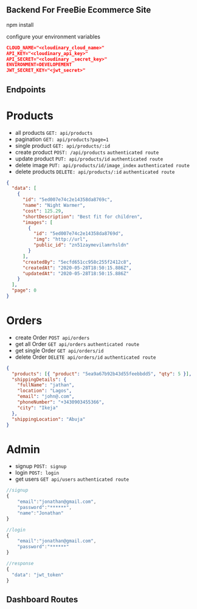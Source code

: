 ## Backend For FreeBie Ecommerce Site

npm install

configure your environment variables
```json
CLOUD_NAME="<cloudinary_cloud_name>"
API_KEY="<cloudinary_api_key>"
API_SECRET="<cloudinary _secret_key>"
ENVIRONMENT=DEVELOPEMENT
JWT_SECRET_KEY="<jwt_secret>"
```

## Endpoints

# Products

- all products `GET: api/products`
- pagination `GET: api/products?page=1`
- single product `GET: api/products/:id`
- create product `POST: /api/products` `authenticated route`
- update product `PUT: api/products/id` `authenticated route`
- delete image `PUT: api/products/id/image_index` `authenticated route`
- delete products 	`DELETE: api/products/:id` `authenticated route`



```json
{
  "data": [
    {
      "id": "5ed007e74c2e14358da8769c",
      "name": "Night Warmer",
      "cost": 125.29,
      "shortDescription": "Best fit for children",
      "images": [
        {
          "id": "5ed007e74c2e14358da8769d",
          "img": "http://url",
          "public_id": "zn51zaymevilamrhsldn"
        }
      ],
      "createdBy": "5ecfd651cc958c255f2412c8",
      "createdAt": "2020-05-28T18:50:15.886Z",
      "updatedAt": "2020-05-28T18:50:15.886Z"
    }
  ],
  "page": 0
}
```

# Orders

- create Order `POST api/orders`
- get all Order `GET api/orders` `authenticated route`
- get single Order `GET api/orders/id`
- delete Order `DELETE api/orders/id` `authenticated route`

```json
{
  "products": [{ "product": "5ea9a67b92b43d55feebbdd5", "qty": 5 }],
  "shippingDetails": {
    "fullName": "jathan",
    "location": "Lagos",
    "email": "john@.com",
    "phoneNumber": "+3430903455366",
    "city": "Ikeja"
  },
  "shippingLocation": "Abuja"
}
```

# Admin
- signup `POST: signup`
- login `POST: login`
- get users `GET api/users` `authenticated route`

```js
//signup
{
	"email":"jonathan@gmail.com",
	"password":"******",
	"name":"Jonathan"
}
```

```js
//login
{
	"email":"jonathan@gmail.com",
	"password":"******"
}
```

```js
//response
{
  "data": "jwt_token"
}
```

## Dashboard Routes
<!-- affsfd -->